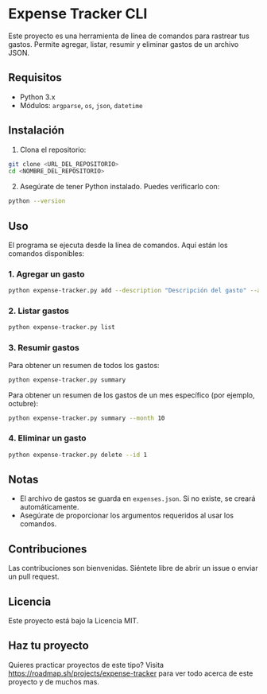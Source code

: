 # Expense Tracker CLI

Este proyecto es una herramienta de línea de comandos para rastrear tus gastos. Permite agregar, listar, resumir y eliminar gastos de un archivo JSON.

## Requisitos

- Python 3.x
- Módulos: `argparse`, `os`, `json`, `datetime`

## Instalación

1. Clona el repositorio:

```bash
git clone <URL_DEL_REPOSITORIO>
cd <NOMBRE_DEL_REPOSITORIO>
```

2. Asegúrate de tener Python instalado. Puedes verificarlo con:

```bash
python --version
```

## Uso

El programa se ejecuta desde la línea de comandos. Aquí están los comandos disponibles:

### 1. Agregar un gasto

```bash
python expense-tracker.py add --description "Descripción del gasto" --amount 100.50
```

### 2. Listar gastos

```bash
python expense-tracker.py list
```

### 3. Resumir gastos

Para obtener un resumen de todos los gastos:

```bash
python expense-tracker.py summary
```
Para obtener un resumen de los gastos de un mes específico (por ejemplo, octubre):

```bash
python expense-tracker.py summary --month 10
```

### 4. Eliminar un gasto

```bash
python expense-tracker.py delete --id 1
```

## Notas

- El archivo de gastos se guarda en `expenses.json`. Si no existe, se creará automáticamente.
- Asegúrate de proporcionar los argumentos requeridos al usar los comandos.

## Contribuciones

Las contribuciones son bienvenidas. Siéntete libre de abrir un issue o enviar un pull request.

## Licencia

Este proyecto está bajo la Licencia MIT.


## Haz tu proyecto

Quieres practicar proyectos de este tipo? Visita <https://roadmap.sh/projects/expense-tracker> para ver todo acerca de este proyecto y de muchos mas.